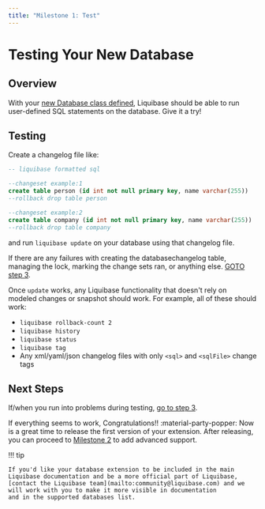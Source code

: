 ```yaml
---
title: "Milestone 1: Test"
---
```


# Testing Your New Database

## Overview

With your [new Database class defined](milestone1-step1.md), Liquibase should be able to run user-defined SQL statements on the database. Give it a try!

## Testing

Create a changelog file like:

```sql
-- liquibase formatted sql

--changeset example:1
create table person (id int not null primary key, name varchar(255))
--rollback drop table person

--changeset example:2
create table company (id int not null primary key, name varchar(255))
--rollback drop table company
```

and run `liquibase update` on your database using that changelog file.

If there are any failures with creating the databasechangelog table, managing the lock, marking the change sets ran, or anything else. [GOTO step 3](milestone1-step3.md).

Once `update` works, any Liquibase functionality that doesn't rely on modeled changes or snapshot should work. For example, all of these should work:

- `liquibase rollback-count 2`
- `liquibase history`
- `liquibase status`
- `liquibase tag`
- Any xml/yaml/json changelog files with only `<sql>` and `<sqlFile>` change tags

## Next Steps

If/when you run into problems during testing, [go to step 3](milestone1-step3.md).

If everything seems to work, Congratulations!! :material-party-popper: Now is a great time to release the first version of your extension.
After releasing, you can proceed to [Milestone 2](milestone2-step1.md) to add advanced support.

!!! tip

    If you'd like your database extension to be included in the main Liquibase documentation and be a more official part of Liquibase, 
    [contact the Liquibase team](mailto:community@liquibase.com) and we will work with you to make it more visible in documentation 
    and in the supported databases list.